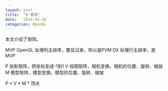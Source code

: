 ```yaml
---
layout: post
title:  "8 矩阵"
date:   2024-03-28
categories: OpenGL
---
```


本文介绍了矩阵。  



MVP
OpenGL 处理列主排序，要反过来，所以是PVM
DX 处理行主排序，是MVP

P 投影矩阵，把坐标变成-1到1
V 视图矩阵，相机变换。相机的位置、旋转、缩放
M 模型矩阵，模型变换。模型的位置、旋转、缩放

P * V * M * 顶点

